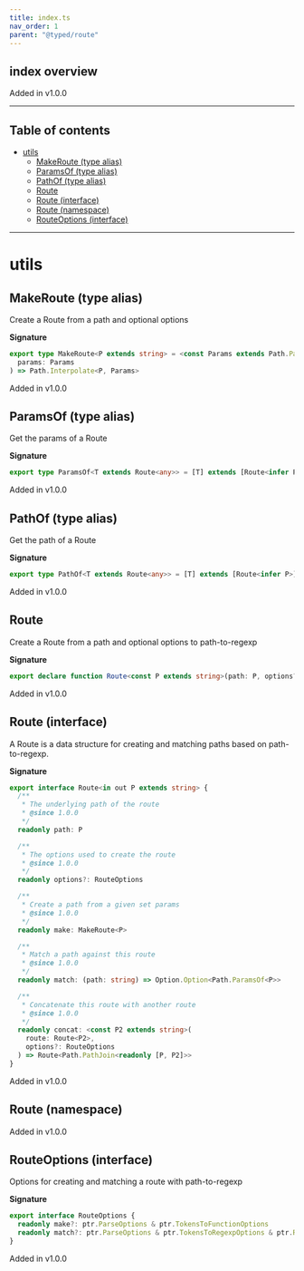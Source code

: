 ```yaml
---
title: index.ts
nav_order: 1
parent: "@typed/route"
---
```


## index overview

Added in v1.0.0

---

<h2 class="text-delta">Table of contents</h2>

- [utils](#utils)
  - [MakeRoute (type alias)](#makeroute-type-alias)
  - [ParamsOf (type alias)](#paramsof-type-alias)
  - [PathOf (type alias)](#pathof-type-alias)
  - [Route](#route)
  - [Route (interface)](#route-interface)
  - [Route (namespace)](#route-namespace)
  - [RouteOptions (interface)](#routeoptions-interface)

---

# utils

## MakeRoute (type alias)

Create a Route from a path and optional options

**Signature**

```ts
export type MakeRoute<P extends string> = <const Params extends Path.ParamsOf<P>>(
  params: Params
) => Path.Interpolate<P, Params>
```

Added in v1.0.0

## ParamsOf (type alias)

Get the params of a Route

**Signature**

```ts
export type ParamsOf<T extends Route<any>> = [T] extends [Route<infer P>] ? Path.ParamsOf<P> : never
```

Added in v1.0.0

## PathOf (type alias)

Get the path of a Route

**Signature**

```ts
export type PathOf<T extends Route<any>> = [T] extends [Route<infer P>] ? P : never
```

Added in v1.0.0

## Route

Create a Route from a path and optional options to path-to-regexp

**Signature**

```ts
export declare function Route<const P extends string>(path: P, options?: RouteOptions): Route<P>
```

Added in v1.0.0

## Route (interface)

A Route is a data structure for creating and matching
paths based on path-to-regexp.

**Signature**

```ts
export interface Route<in out P extends string> {
  /**
   * The underlying path of the route
   * @since 1.0.0
   */
  readonly path: P

  /**
   * The options used to create the route
   * @since 1.0.0
   */
  readonly options?: RouteOptions

  /**
   * Create a path from a given set params
   * @since 1.0.0
   */
  readonly make: MakeRoute<P>

  /**
   * Match a path against this route
   * @since 1.0.0
   */
  readonly match: (path: string) => Option.Option<Path.ParamsOf<P>>

  /**
   * Concatenate this route with another route
   * @since 1.0.0
   */
  readonly concat: <const P2 extends string>(
    route: Route<P2>,
    options?: RouteOptions
  ) => Route<Path.PathJoin<readonly [P, P2]>>
}
```

Added in v1.0.0

## Route (namespace)

Added in v1.0.0

## RouteOptions (interface)

Options for creating and matching a route with path-to-regexp

**Signature**

```ts
export interface RouteOptions {
  readonly make?: ptr.ParseOptions & ptr.TokensToFunctionOptions
  readonly match?: ptr.ParseOptions & ptr.TokensToRegexpOptions & ptr.RegexpToFunctionOptions
}
```

Added in v1.0.0
